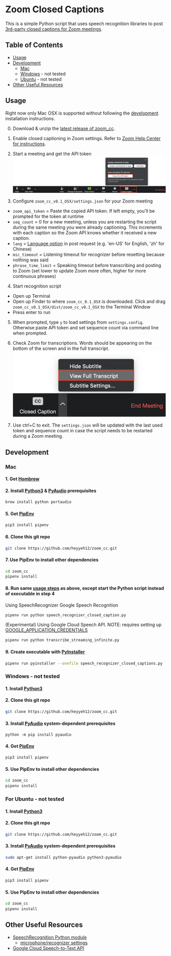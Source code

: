 # Zoom Closed Captions

This is a simple Python script that uses speech recognition libraries to post [3rd-party closed captions for Zoom meetings](https://support.zoom.us/hc/en-us/articles/115002212983-Integrating-a-third-party-closed-captioning-service).

## Table of Contents

- [Usage](#usage)
- [Development](#development)
  - [Mac](#mac)
  - [Windows](#windows) - not tested
  - [Ubuntu](#ubuntu) - not tested
- [Other Useful Resources](#-other-useful-resources)

## Usage

Right now only Mac OSX is supported without following the [development](#development) installation instructions.

0. Download & unzip the [latest release of zoom_cc](https://github.com/heyyeh12/zoom_cc/releases).

1. Enable closed captioning in Zoom settings. Refer to [Zoom Help Center for instructions](https://support.zoom.us/hc/en-us/articles/207279736-Getting-started-with-closed-captioning).

2. Start a meeting and get the API token
![Copy Zoom API token](ZoomClosedCaptions.png) <!-- .element height="50%" width="50%" -->

3. Configure `zoom_cc_v0.1_OSX/settings.json` for your Zoom meeting
- `zoom_api_token` = Paste the copied API token. If left empty, you'll be prompted for the token at runtime
- `seq_count` = 0 for a new meeting, unless you are restarting the script during the same meeting you were already captioning. This increments with each caption so the Zoom API knows whether it received a new caption.
- `lang` = [Language option](https://cloud.google.com/speech-to-text/docs/languages) in post request (e.g. 'en-US' for English, 'zh' for Chinese)
- `mic_timeout` = Listening timeout for recognizer before resetting because nothing was said
- `phrase_time_limit` = Speaking timeout before transcribing and posting to Zoom (set lower to update Zoom more often, higher for more continuous phrases)

4. Start recognition script
- Open up Terminal
- Open up Finder to where `zoom_cc_0.1_OSX` is downloaded. Click and drag `zoom_cc_v0.1_OSX/dist/zoom_cc_v0.1_OSX` to the Terminal Window
- Press enter to run

5. When prompted, type `y` to load settings from `settings.config`. Otherwise paste API token and set sequence count via command line when prompted.

6. Check Zoom for transcriptions. Words should be appearing on the bottom of the screen and in the full transcript.
![Open Zoom Transcript](ZoomFullTranscript.png) <!-- .element height="50%" width="50%" -->

7. Use ctrl+C to exit. The `settings.json` will be updated with the last used token and sequence count in case the script needs to be restarted during a Zoom meeting.

## Development

### Mac
#### 1. Get [Hombrew](https://brew.sh/)

#### 2. Install [Python3](https://www.python.org/downloads/) & [PyAudio](http://people.csail.mit.edu/hubert/pyaudio/#downloads) prerequisites 
```sh
brew install python portaudio
```

#### 5. Get [PipEnv](https://pipenv-fork.readthedocs.io/en/latest/)
```sh
pip3 install pipenv
```

#### 6. Clone this git repo
```sh
git clone https://github.com/heyyeh12/zoom_cc.git
```

#### 7. Use PipEnv to install other dependencies
```sh
cd zoom_cc
pipenv install
```

#### 8. Run same [usage steps](#usage) as above, except start the Python script instead of executable in step 4
Using SpeechRecognizer Google Speech Recognition
```sh
pipenv run python speech_recognizer_closed_caption.py
```
(Experimental) Using Google Cloud Speech API. NOTE: requires setting up [GOOGLE_APPLICATION_CREDENTIALS](https://cloud.google.com/speech-to-text/docs/quickstart-client-libraries)
```sh
pipenv run python transcribe_streaming_infinite.py
```

#### 9. Create executable with [PyInstaller](http://www.pyinstaller.org/)
```sh
pipenv run pyinstaller --onefile speech_recognizer_closed_captions.py
```

### Windows - not tested

#### 1. Install [Python3](https://www.python.org/downloads/)

#### 2. Clone this git repo
```sh
git clone https://github.com/heyyeh12/zoom_cc.git
```
#### 3. Install [PyAudio](http://people.csail.mit.edu/hubert/pyaudio/#downloads) system-dependent prerequisites
```
python -m pip install pyaudio
```

#### 4. Get [PipEnv](https://pipenv-fork.readthedocs.io/en/latest/)
```sh
pip3 install pipenv
```

#### 5. Use PipEnv to install other dependencies
```sh
cd zoom_cc
pipenv install
```

### For Ubuntu - not tested

#### 1. Install [Python3](https://www.python.org/downloads/)

#### 2. Clone this git repo
```sh
git clone https://github.com/heyyeh12/zoom_cc.git
```
#### 3. Install [PyAudio](http://people.csail.mit.edu/hubert/pyaudio/#downloads) system-dependent prerequisites
```sh
sudo apt-get install python-pyaudio python3-pyaudio
```

#### 4. Get [PipEnv](https://pipenv-fork.readthedocs.io/en/latest/)
```sh
pip3 install pipenv
```

#### 5. Use PipEnv to install other dependencies
```sh
cd zoom_cc
pipenv install
```

## Other Useful Resources
- [SpeechRecognition Python module](https://github.com/Uberi/speech_recognition)
  - [microphone/recognizer settings](https://github.com/Uberi/speech_recognition/blob/master/reference/library-reference.rst)
- [Google Cloud Speech-to-Text API](https://cloud.google.com/speech-to-text/docs)
